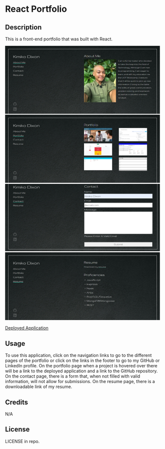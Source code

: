 # React Portfolio

## Description

This is a front-end portfolio that was built with React.

![About Me](./img/about-page.PNG)
![Portfolio](./img/portfolio-page.PNG)
![Contact](./img/contact-page.PNG)
![Resume](./img/resume-page.PNG)

[Deployed Application](https://kimiko-dixon-portfolio.netlify.app/)

## Usage

To use this application, click on the navigation links to go to the different pages of the portfolio or click on the links in the footer to go to my GitHub or LinkedIn profile.  On the portfolio page when a project is hovered over there will be a link to the deployed application and a link to the GitHub repository. On the contact page, there is a form that, when not filled with valid information, will not allow for submissions. On the resume page, there is a downloadable link of my resume.
## Credits

N/A

## License

LICENSE in repo.